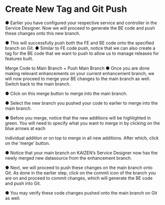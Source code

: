 # Create New Tag and Git Push

● Earlier you have configured your respective service and controller in the Service Designer. Now we will proceed to generate the BE code and push these changes onto this new branch.









● This will successfully push both the FE and BE code onto the specified branch on Git. ● Similar to FE code push, notice that we can also create a tag for the BE code that we 	want to push to allow us to manage releases for features built.

Merge Code to Main Branch + Push Main Branch 
	● Once you are done making relevant enhancements on your current enhancement 		branch, we will now proceed to merge your BE changes to the main branch as well. 		Switch back to the main branch.

● Click on this merge button to merge into the main branch.





● Select the new branch you pushed your code to earlier to merge into the main branch.



● Before you merge, notice that the new additions will be highlighted in green. You will need to specify what you want to merge in by clicking on the blue arrows at each





individual addition or on top to merge in all new additions. After which, click on the ‘merge’ button.

● Notice that your main branch on KAIZEN’s Service Designer now has the newly merged 	new datasource from the enhancement branch.

● Next, we will proceed to push these changes on the main branch onto Git. As done in the earlier step, click on the commit icon of the branch you are on and proceed to commit changes, which will generate the BE code and push into Git.











● You may verify these code changes pushed onto the main branch on Git as well.

